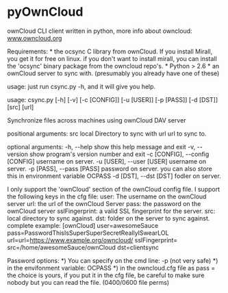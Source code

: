 pyOwnCloud
==========

ownCloud CLI client written in python, more info about owncloud: www.owncloud.org

Requirements:
	* the ocsync C library from ownCloud. If you install Mirall, you get it for free on linux.
	if you don't want to install mirall, you can install the 'ocsync' binary package from the owncloud repo's.
	* Python > 2.6
	* an ownCloud server to sync with. (presumably you already have one of these)


usage: just run csync.py -h, and it will give you help.

usage: csync.py [-h] [-v] [-c [CONFIG]] [-u [USER]] [-p [PASS]] [-d [DST]]
                [src] [url]

Synchronize files across machines using ownCloud DAV server

positional arguments:
  src                   local Directory to sync with
  url                   url to sync to.

optional arguments:
  -h, --help            show this help message and exit
  -v, --version         show program's version number and exit
  -c [CONFIG], --config [CONFIG]
                        username on server.
  -u [USER], --user [USER]
                        username on server.
  -p [PASS], --pass [PASS]
                        password on server. you can also store this in
                        environment variable OCPASS
  -d [DST], --dst [DST]
                        fodler on server.

I only support the 'ownCloud' section of the ownCloud config file.
I support the following keys in the cfg  file:
	user: The username on the ownCloud server
	url: the url of the ownCloud Server
	pass: the password on the ownCloud server
	sslFingerprint: a valid SSL fingerprint for the server.
	src: local directory to sync against.
	dst: folder on the server to sync against.
complete example:
[ownCloud]
user=awesomeSauce
pass=PasswordThisIsSuperSuperSecretReallyISwearLOL
url=url=https://www.example.org/owncloud/
sslFingerprint=
src=/home/awesomeSauce/ownCloud
dst=clientsync

Password options:
  *) You can specify on the cmd line: -p (not very safe)
  *) in the envifonment variable: OCPASS
  *) in the owncloud.cfg file as pass = <password>
  the choice is yours, if you put it in the cfg file, be careful to 
  make sure nobody but you can read the file. (0400/0600 file perms)
